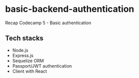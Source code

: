 # basic-backend-authentication

Recap Codecamp 5 - Basic authentication

## Tech stacks

- Node.js
- Express.js
- Sequelize ORM
- Passport/JWT authentication
- Client with React
